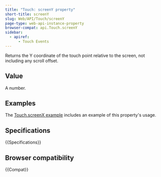 ```yaml
---
title: "Touch: screenY property"
short-title: screenY
slug: Web/API/Touch/screenY
page-type: web-api-instance-property
browser-compat: api.Touch.screenY
sidebar:
  - apiref:
      - Touch Events
---
```


Returns the Y coordinate of the touch point relative to the screen, not including any scroll offset.

## Value

A number.

## Examples

The [Touch.screenX example](/en-US/docs/Web/API/Touch/screenX#examples) includes an example of this property's usage.

## Specifications

{{Specifications}}

## Browser compatibility

{{Compat}}
